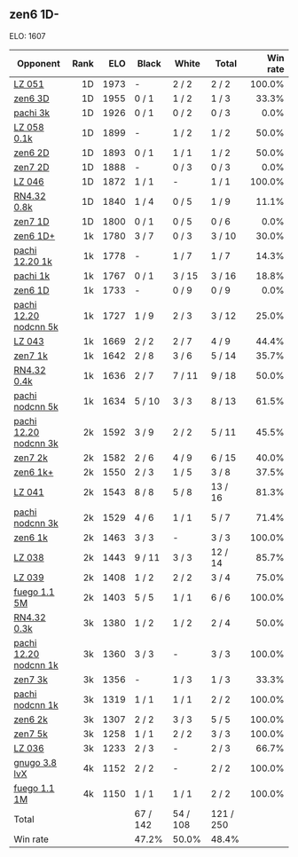 ## zen6 1D- ##

ELO: 1607

Opponent | Rank | ELO | Black | White | Total | Win rate
---------|-----:|----:|-------|-------|-------|-------:
[LZ 051](LZ%20051.md) | 1D | 1973 | - | 2 / 2 | 2 / 2 | 100.0%
[zen6 3D](zen6%203D.md) | 1D | 1955 | 0 / 1 | 1 / 2 | 1 / 3 | 33.3%
[pachi 3k](pachi%203k.md) | 1D | 1926 | 0 / 1 | 0 / 2 | 0 / 3 | 0.0%
[LZ 058 0.1k](LZ%20058%200.1k.md) | 1D | 1899 | - | 1 / 2 | 1 / 2 | 50.0%
[zen6 2D](zen6%202D.md) | 1D | 1893 | 0 / 1 | 1 / 1 | 1 / 2 | 50.0%
[zen7 2D](zen7%202D.md) | 1D | 1888 | - | 0 / 3 | 0 / 3 | 0.0%
[LZ 046](LZ%20046.md) | 1D | 1872 | 1 / 1 | - | 1 / 1 | 100.0%
[RN4.32 0.8k](RN4.32%200.8k.md) | 1D | 1840 | 1 / 4 | 0 / 5 | 1 / 9 | 11.1%
[zen7 1D](zen7%201D.md) | 1D | 1800 | 0 / 1 | 0 / 5 | 0 / 6 | 0.0%
[zen6 1D+](zen6%201D+.md) | 1k | 1780 | 3 / 7 | 0 / 3 | 3 / 10 | 30.0%
[pachi 12.20 1k](pachi%2012.20%201k.md) | 1k | 1778 | - | 1 / 7 | 1 / 7 | 14.3%
[pachi 1k](pachi%201k.md) | 1k | 1767 | 0 / 1 | 3 / 15 | 3 / 16 | 18.8%
[zen6 1D](zen6%201D.md) | 1k | 1733 | - | 0 / 9 | 0 / 9 | 0.0%
[pachi 12.20 nodcnn 5k](pachi%2012.20%20nodcnn%205k.md) | 1k | 1727 | 1 / 9 | 2 / 3 | 3 / 12 | 25.0%
[LZ 043](LZ%20043.md) | 1k | 1669 | 2 / 2 | 2 / 7 | 4 / 9 | 44.4%
[zen7 1k](zen7%201k.md) | 1k | 1642 | 2 / 8 | 3 / 6 | 5 / 14 | 35.7%
[RN4.32 0.4k](RN4.32%200.4k.md) | 1k | 1636 | 2 / 7 | 7 / 11 | 9 / 18 | 50.0%
[pachi nodcnn 5k](pachi%20nodcnn%205k.md) | 1k | 1634 | 5 / 10 | 3 / 3 | 8 / 13 | 61.5%
[pachi 12.20 nodcnn 3k](pachi%2012.20%20nodcnn%203k.md) | 2k | 1592 | 3 / 9 | 2 / 2 | 5 / 11 | 45.5%
[zen7 2k](zen7%202k.md) | 2k | 1582 | 2 / 6 | 4 / 9 | 6 / 15 | 40.0%
[zen6 1k+](zen6%201k+.md) | 2k | 1550 | 2 / 3 | 1 / 5 | 3 / 8 | 37.5%
[LZ 041](LZ%20041.md) | 2k | 1543 | 8 / 8 | 5 / 8 | 13 / 16 | 81.3%
[pachi nodcnn 3k](pachi%20nodcnn%203k.md) | 2k | 1529 | 4 / 6 | 1 / 1 | 5 / 7 | 71.4%
[zen6 1k](zen6%201k.md) | 2k | 1463 | 3 / 3 | - | 3 / 3 | 100.0%
[LZ 038](LZ%20038.md) | 2k | 1443 | 9 / 11 | 3 / 3 | 12 / 14 | 85.7%
[LZ 039](LZ%20039.md) | 2k | 1408 | 1 / 2 | 2 / 2 | 3 / 4 | 75.0%
[fuego 1.1 5M](fuego%201.1%205M.md) | 2k | 1403 | 5 / 5 | 1 / 1 | 6 / 6 | 100.0%
[RN4.32 0.3k](RN4.32%200.3k.md) | 3k | 1380 | 1 / 2 | 1 / 2 | 2 / 4 | 50.0%
[pachi 12.20 nodcnn 1k](pachi%2012.20%20nodcnn%201k.md) | 3k | 1360 | 3 / 3 | - | 3 / 3 | 100.0%
[zen7 3k](zen7%203k.md) | 3k | 1356 | - | 1 / 3 | 1 / 3 | 33.3%
[pachi nodcnn 1k](pachi%20nodcnn%201k.md) | 3k | 1319 | 1 / 1 | 1 / 1 | 2 / 2 | 100.0%
[zen6 2k](zen6%202k.md) | 3k | 1307 | 2 / 2 | 3 / 3 | 5 / 5 | 100.0%
[zen7 5k](zen7%205k.md) | 3k | 1258 | 1 / 1 | 2 / 2 | 3 / 3 | 100.0%
[LZ 036](LZ%20036.md) | 3k | 1233 | 2 / 3 | - | 2 / 3 | 66.7%
[gnugo 3.8 lvX](gnugo%203.8%20lvX.md) | 4k | 1152 | 2 / 2 | - | 2 / 2 | 100.0%
[fuego 1.1 1M](fuego%201.1%201M.md) | 4k | 1150 | 1 / 1 | 1 / 1 | 2 / 2 | 100.0%
Total | | | 67 / 142 | 54 / 108 | 121 / 250 | 
Win rate| | | 47.2% | 50.0% | 48.4% | 
